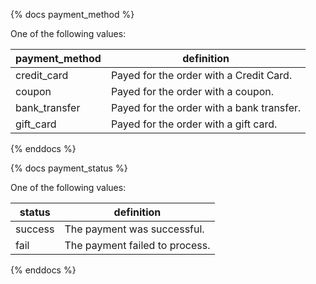 {% docs payment_method %}

One of the following values:

| payment_method | definition                                       |
|----------------|--------------------------------------------------|
| credit_card    | Payed for the order with a Credit Card.          |
| coupon         | Payed for the order with a coupon.               |
| bank_transfer  | Payed for the order with a bank transfer.        |
| gift_card      | Payed for the order with a gift card.            |

{% enddocs %}

{% docs payment_status %}

One of the following values:

| status         | definition                                       |
|----------------|--------------------------------------------------|
| success        | The payment was successful.                      |
| fail           | The payment failed to process.                   |

{% enddocs %}